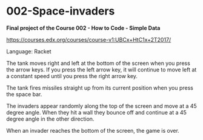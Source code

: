 # 002-Space-invaders
**Final project of the Course 002 - How to Code - Simple Data**

https://courses.edx.org/courses/course-v1:UBCx+HtC1x+2T2017/

Language: Racket

The tank moves right and left at the bottom of the screen when you press the arrow keys. If you press the left arrow key, it will continue to move left at a constant speed until you press the right arrow key.

The tank fires missiles straight up from its current position when you press the space bar.

The invaders appear randomly along the top of the screen and move at a 45 degree angle. When they hit a wall they bounce off and continue at a 45 degree angle in the other direction.

When an invader reaches the bottom of the screen, the game is over. 
